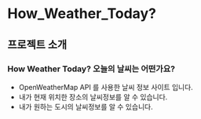 # How_Weather_Today?

## 프로젝트 소개

### How Weather Today? 오늘의 날씨는 어떤가요?

- OpenWeatherMap API 를 사용한 날씨 정보 사이트 입니다.
- 내가 현재 위치한 장소의 날씨정보를 알 수 있습니다.
- 내가 원하는 도시의 날씨정보를 알 수 있습니다.
